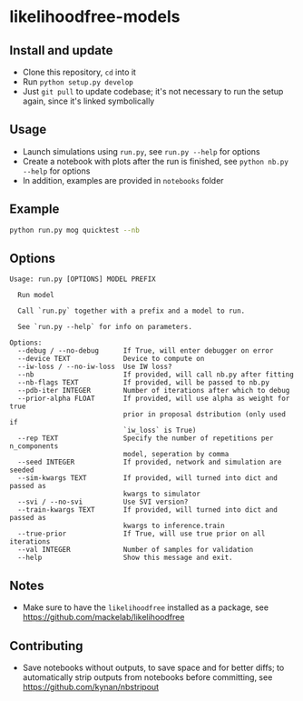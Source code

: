 # likelihoodfree-models

## Install and update

- Clone this repository, `cd` into it
- Run `python setup.py develop`
- Just `git pull` to update codebase; it's not necessary to run the setup again,
  since it's linked symbolically


## Usage

- Launch simulations using `run.py`, see `run.py --help` for options
- Create a notebook with plots after the run is finished, see `python nb.py --help` for options
- In addition, examples are provided in `notebooks` folder


## Example

```bash
python run.py mog quicktest --nb
```

## Options

```text
Usage: run.py [OPTIONS] MODEL PREFIX

  Run model

  Call `run.py` together with a prefix and a model to run.

  See `run.py --help` for info on parameters.

Options:
  --debug / --no-debug      If True, will enter debugger on error
  --device TEXT             Device to compute on
  --iw-loss / --no-iw-loss  Use IW loss?
  --nb                      If provided, will call nb.py after fitting
  --nb-flags TEXT           If provided, will be passed to nb.py
  --pdb-iter INTEGER        Number of iterations after which to debug
  --prior-alpha FLOAT       If provided, will use alpha as weight for true
                            prior in proposal dstribution (only used if
                            `iw_loss` is True)
  --rep TEXT                Specify the number of repetitions per n_components
                            model, seperation by comma
  --seed INTEGER            If provided, network and simulation are seeded
  --sim-kwargs TEXT         If provided, will turned into dict and passed as
                            kwargs to simulator
  --svi / --no-svi          Use SVI version?
  --train-kwargs TEXT       If provided, will turned into dict and passed as
                            kwargs to inference.train
  --true-prior              If True, will use true prior on all iterations
  --val INTEGER             Number of samples for validation
  --help                    Show this message and exit.
```

## Notes

- Make sure to have the `likelihoodfree` installed as a package, see https://github.com/mackelab/likelihoodfree


## Contributing

- Save notebooks without outputs, to save space and for better diffs; to automatically strip outputs from notebooks before committing, see https://github.com/kynan/nbstripout
